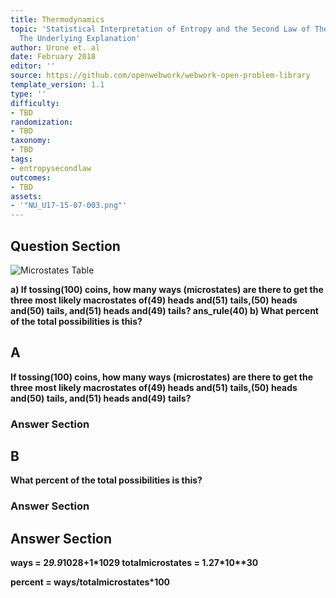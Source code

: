 ```yaml
---
title: Thermodynamics
topic: 'Statistical Interpretation of Entropy and the Second Law of Thermodynamics:
  The Underlying Explanation'
author: Urone et. al
date: February 2018
editor: ''
source: https://github.com/openwebwork/webwork-open-problem-library
template_version: 1.1
type: ''
difficulty:
- TBD
randomization:
- TBD
taxonomy:
- TBD
tags:
- entropysecondlaw
outcomes:
- TBD
assets:
- '"NU_U17-15-07-003.png"'
---
```


## Question Section 

![Microstates Table]("NU_U17-15-07-003.png")

<b>
a) If tossing(100) coins, how many ways (microstates) are there to get the three most likely macrostates of(49) heads and(51) tails,(50) heads and(50) tails, and(51) heads and(49) tails? 
ans_rule(40) 
b) What percent of the total possibilities is this?

## A
If tossing(100) coins, how many ways (microstates) are there to get the three most likely macrostates of(49) heads and(51) tails,(50) heads and(50) tails, and(51) heads and(49) tails? 
### Answer Section
## B
What percent of the total possibilities is this?
### Answer Section


## Answer Section

ways = 2*9.9*10**28+1*10**29
totalmicrostates = 1.27*10**30

percent = ways/totalmicrostates*100